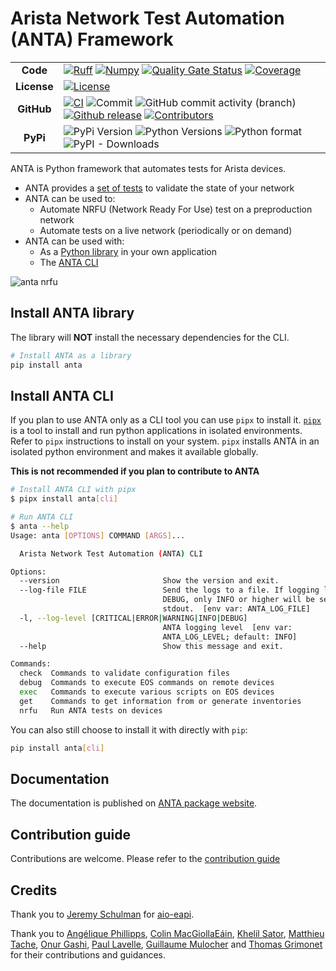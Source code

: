 <!--
  ~ Copyright (c) 2023-2024 Arista Networks, Inc.
  ~ Use of this source code is governed by the Apache License 2.0
  ~ that can be found in the LICENSE file.
  -->

# Arista Network Test Automation (ANTA) Framework

|                |         |
| :------------: | :-------|
| **Code**       | [![Ruff](https://img.shields.io/endpoint?url=https://raw.githubusercontent.com/astral-sh/ruff/main/assets/badge/v2.json)](https://github.com/astral-sh/ruff) [![Numpy](https://img.shields.io/badge/Docstring_format-numpy-blue)](https://numpydoc.readthedocs.io/en/latest/format.html) [![Quality Gate Status](https://sonarcloud.io/api/project_badges/measure?project=aristanetworks_anta&metric=alert_status&branch=main)](https://sonarcloud.io/summary/new_code?id=aristanetworks_anta) [![Coverage](https://img.shields.io/sonar/coverage/aristanetworks_anta/main?server=https%3A%2F%2Fsonarcloud.io&logo=sonarcloud&link=https%3A%2F%2Fsonarcloud.io%2Fsummary%2Foverall%3Fid%3Daristanetworks_anta)](https://sonarcloud.io/summary/overall?id=aristanetworks_anta) |
| **License**    | [![License](https://img.shields.io/badge/license-Apache%202.0-brightgreen.svg)](https://github.com/aristanetworks/anta/blob/main/LICENSE) |
| **GitHub**     | [![CI](https://github.com/aristanetworks/anta/actions/workflows/code-testing.yml/badge.svg)](https://github.com/aristanetworks/anta/actions/workflows/code-testing.yml) ![Commit](https://img.shields.io/github/last-commit/aristanetworks/anta) ![GitHub commit activity (branch)](https://img.shields.io/github/commit-activity/m/aristanetworks/anta) [![Github release](https://img.shields.io/github/release/aristanetworks/anta.svg)](https://github.com/aristanetworks/anta/releases/) [![Contributors](https://img.shields.io/github/contributors/aristanetworks/anta)](https://github.com/aristanetworks/anta/graphs/contributors) |
| **PyPi**       | ![PyPi Version](https://img.shields.io/pypi/v/anta) ![Python Versions](https://img.shields.io/pypi/pyversions/anta) ![Python format](https://img.shields.io/pypi/format/anta) ![PyPI - Downloads](https://img.shields.io/pypi/dm/anta) |

ANTA is Python framework that automates tests for Arista devices.

- ANTA provides a [set of tests](api/tests.md) to validate the state of your network
- ANTA can be used to:
  - Automate NRFU (Network Ready For Use) test on a preproduction network
  - Automate tests on a live network (periodically or on demand)
- ANTA can be used with:
  - As a [Python library](advanced_usages/as-python-lib.md) in your own application
  - The [ANTA CLI](cli/overview.md)

![anta nrfu](https://raw.githubusercontent.com/aristanetworks/anta/main/docs/imgs/anta-nrfu.svg)

## Install ANTA library

The library will **NOT** install the necessary dependencies for the CLI.

```bash
# Install ANTA as a library
pip install anta
```

## Install ANTA CLI

If you plan to use ANTA only as a CLI tool you can use `pipx` to install it.
[`pipx`](https://pipx.pypa.io/stable/)  is a tool to install and run python applications in isolated environments. Refer to `pipx` instructions to install on your system.
`pipx` installs ANTA in an isolated python environment and makes it available globally.

<!-- markdownlint-disable no-emphasis-as-heading -->
**This is not recommended if you plan to contribute to ANTA**
<!-- markdownlint-enable no-emphasis-as-heading -->

```bash
# Install ANTA CLI with pipx
$ pipx install anta[cli]

# Run ANTA CLI
$ anta --help
Usage: anta [OPTIONS] COMMAND [ARGS]...

  Arista Network Test Automation (ANTA) CLI

Options:
  --version                       Show the version and exit.
  --log-file FILE                 Send the logs to a file. If logging level is
                                  DEBUG, only INFO or higher will be sent to
                                  stdout.  [env var: ANTA_LOG_FILE]
  -l, --log-level [CRITICAL|ERROR|WARNING|INFO|DEBUG]
                                  ANTA logging level  [env var:
                                  ANTA_LOG_LEVEL; default: INFO]
  --help                          Show this message and exit.

Commands:
  check  Commands to validate configuration files
  debug  Commands to execute EOS commands on remote devices
  exec   Commands to execute various scripts on EOS devices
  get    Commands to get information from or generate inventories
  nrfu   Run ANTA tests on devices
```

You can also still choose to install it with directly with `pip`:

```bash
pip install anta[cli]
```

## Documentation

The documentation is published on [ANTA package website](https://anta.arista.com).

## Contribution guide

Contributions are welcome. Please refer to the [contribution guide](contribution.md)

## Credits

Thank you to [Jeremy Schulman](https://github.com/jeremyschulman) for [aio-eapi](https://github.com/jeremyschulman/aio-eapi/tree/main/aioeapi).

Thank you to [Angélique Phillipps](https://github.com/aphillipps), [Colin MacGiollaEáin](https://github.com/colinmacgiolla), [Khelil Sator](https://github.com/ksator), [Matthieu Tache](https://github.com/mtache), [Onur Gashi](https://github.com/onurgashi), [Paul Lavelle](https://github.com/paullavelle), [Guillaume Mulocher](https://github.com/gmuloc) and [Thomas Grimonet](https://github.com/titom73) for their contributions and guidances.
